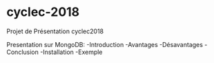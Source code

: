 # cyclec-2018
Projet de Présentation cyclec2018


Presentation sur MongoDB:
-Introduction
-Avantages
-Désavantages
-Conclusion
-Installation
-Exemple
